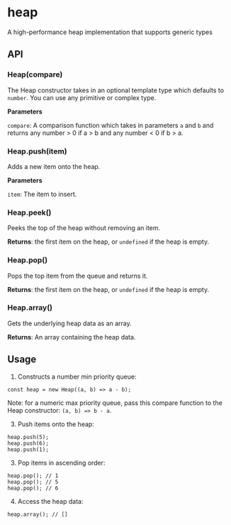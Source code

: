 # heap

A high-performance heap implementation that supports generic types

## API

### Heap(compare)

The Heap constructor takes in an optional template type which defaults to
`number`. You can use any primitive or complex type.

**Parameters**

`compare`: A comparison function which takes in parameters `a` and `b` and
returns any number > 0 if a > b and any number < 0 if b > a.

### Heap.push(item)

Adds a new item onto the heap.

**Parameters**

`item`: The item to insert.

### Heap.peek()

Peeks the top of the heap without removing an item.

**Returns**: the first item on the heap, or `undefined` if the heap is empty.

### Heap.pop()

Pops the top item from the queue and returns it.

**Returns**: the first item on the heap, or `undefined` if the heap is empty.

### Heap.array()

Gets the underlying heap data as an array.

**Returns**: An array containing the heap data.

## Usage

1. Constructs a number min priority queue:

```
const heap = new Heap((a, b) => a - b);
```

Note: for a numeric max priority queue, pass this compare function to the Heap
constructor: `(a, b) => b - a`.

3. Push items onto the heap:

```
heap.push(5);
heap.push(6);
heap.push(1);
```

3. Pop items in ascending order:

```
heap.pop(); // 1
heap.pop(); // 5
heap.pop(); // 6
```

4. Access the heap data:

```
heap.array(); // []
```
